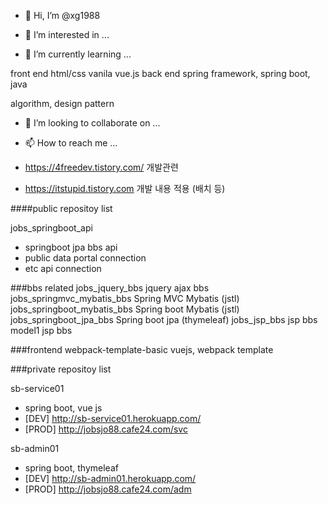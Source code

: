 - 👋 Hi, I’m @xg1988


- 👀 I’m interested in ...


- 🌱 I’m currently learning ...

front end html/css vanila vue.js 
back end spring framework, spring boot, java

algorithm, design pattern


- 💞️ I’m looking to collaborate on ...


- 📫 How to reach me ...
- https://4freedev.tistory.com/ 개발관련 
- https://itstupid.tistory.com 개발 내용 적용 (배치 등)

<!---
xg1988/xg1988 is a ✨ special ✨ repository because its `README.md` (this file) appears on your GitHub profile.
You can click the Preview link to take a look at your changes.
--->


####public repositoy list

jobs_springboot_api
 - springboot jpa bbs api
 - public data portal connection
 - etc api connection 

###bbs related
jobs_jquery_bbs jquery ajax bbs
jobs_springmvc_mybatis_bbs  Spring MVC Mybatis	(jstl)
jobs_springboot_mybatis_bbs Spring boot Mybatis (jstl)
jobs_springboot_jpa_bbs Spring boot jpa (thymeleaf)
jobs_jsp_bbs jsp bbs model1 jsp bbs

###frontend
webpack-template-basic vuejs, webpack template

###private repositoy list

sb-service01
- spring boot, vue js
- [DEV] http://sb-service01.herokuapp.com/
- [PROD] http://jobsjo88.cafe24.com/svc

sb-admin01
- spring boot, thymeleaf
- [DEV] http://sb-admin01.herokuapp.com/
- [PROD] http://jobsjo88.cafe24.com/adm
